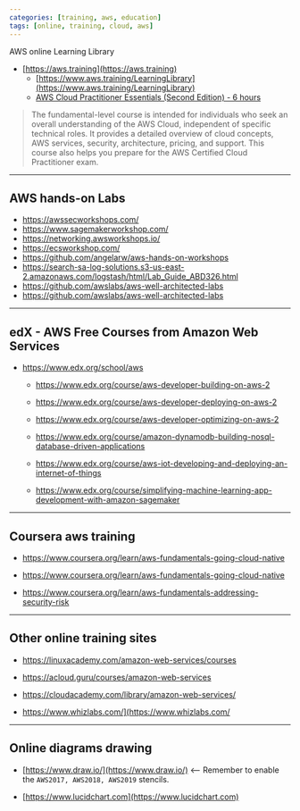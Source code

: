 ```yaml
---
categories: [training, aws, education]
tags: [online, training, cloud, aws]
---
```


AWS online Learning Library

- [https://aws.training](https://aws.training)
    - [https://www.aws.training/LearningLibrary](https://www.aws.training/LearningLibrary)
    - [AWS Cloud Practitioner Essentials (Second Edition) - 6 hours](https://www.aws.training/learningobject/curriculum?id=27076)
> The fundamental-level course is intended for individuals who seek an overall understanding of the AWS Cloud, independent of specific technical roles. It provides a detailed overview of cloud concepts, AWS services, security, architecture, pricing, and support. This course also helps you prepare for the AWS Certified Cloud Practitioner exam.

---

## AWS hands-on Labs

- <https://awssecworkshops.com/>
- <https://www.sagemakerworkshop.com/>
- <https://networking.awsworkshops.io/>
- <https://ecsworkshop.com/>
- <https://github.com/angelarw/aws-hands-on-workshops>
- <https://search-sa-log-solutions.s3-us-east-2.amazonaws.com/logstash/html/Lab_Guide_ABD326.html>
- <https://github.com/awslabs/aws-well-architected-labs>
- <https://github.com/awslabs/aws-well-architected-labs>
---

## edX - AWS Free Courses from Amazon Web Services

- <https://www.edx.org/school/aws>
    - <https://www.edx.org/course/aws-developer-building-on-aws-2>
    - <https://www.edx.org/course/aws-developer-deploying-on-aws-2>
    - <https://www.edx.org/course/aws-developer-optimizing-on-aws-2>

    - <https://www.edx.org/course/amazon-dynamodb-building-nosql-database-driven-applications>

    - <https://www.edx.org/course/aws-iot-developing-and-deploying-an-internet-of-things>

    - <https://www.edx.org/course/simplifying-machine-learning-app-development-with-amazon-sagemaker>
  
---

## Coursera aws training

- <https://www.coursera.org/learn/aws-fundamentals-going-cloud-native>

- <https://www.coursera.org/learn/aws-fundamentals-going-cloud-native>

- <https://www.coursera.org/learn/aws-fundamentals-addressing-security-risk>

---

## Other online training sites

- <https://linuxacademy.com/amazon-web-services/courses>

- <https://acloud.guru/courses/amazon-web-services>

- <https://cloudacademy.com/library/amazon-web-services/>

- <https://www.whizlabs.com/](https://www.whizlabs.com/>

---

## Online diagrams drawing

- [https://www.draw.io/](https://www.draw.io/)  <-- Remember to enable the `AWS2017, AWS2018, AWS2019` stencils.

- [https://www.lucidchart.com](https://www.lucidchart.com)


